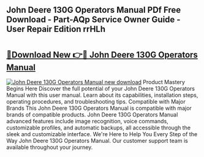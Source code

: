 ## John Deere 130G Operators Manual PDf Free Download - Part-AQp Service Owner Guide - User Repair Edition rrHLh

# <h2><a href="http://bc89459.oget.top/?id=John+Deere+130G+Operators+Manual">🔗Download New 👉🔴 John Deere 130G Operators Manual</a></h2>

[![John Deere 130G Operators Manual new download](https://i.imgur.com/5g1atiW.png)](http://bc89459.oget.top/?id=John+Deere+130G+Operators+Manual)
Product Mastery Begins Here Discover the full potential of your John Deere 130G Operators Manual with this user manual. Learn about its capabilities, installation steps, operating procedures, and troubleshooting tips. Compatible with Major Brands This John Deere 130G Operators Manual is compatible with major brands of compatible products. John Deere 130G Operators Manual advanced features include image recognition, voice commands, customizable profiles, and automatic backups, all accessible through the sleek and customizable interface. We're Here to Help You Every Step of the Way John Deere 130G Operators Manual. Our customer support team is available throughout your journey.
